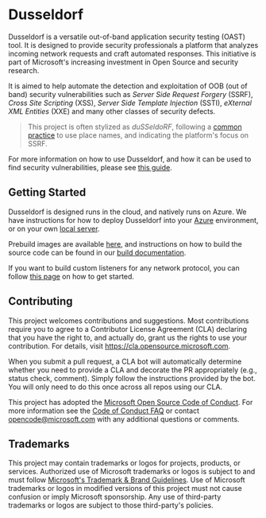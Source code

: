 # Dusseldorf

Dusseldorf is a versatile out-of-band application security testing (OAST) tool. It is designed to provide security professionals a platform that analyzes incoming network requests and craft automated responses.  This initiative is part of Microsoft's increasing investment in Open Source and security research.  

It is aimed to help automate the detection and exploitation of OOB (out of band) security vulnerabilities such as *Server Side Request Forgery* (SSRF), *Cross Site Scripting* (XSS), *Server Side Template Injection* (SSTI), *eXternal XML Entities* (XXE) and many other classes of security defects.  

> This project is often stylized as *duSSeldoRF*, following a [common practice](https://en.wikipedia.org/wiki/List_of_Microsoft_codenames) to use place names, and indicating the platform's focus on SSRF.

For more information on how to use Dusseldorf, and how it can be used to find security vulnerabilities, please see [this guide](/docs/using).


## Getting Started
Dusseldorf is designed runs in the cloud, and natively runs on Azure.  We have instructions for how to deploy Dusseldorf into your [Azure](docs/deploy/azure/) environment, or on your own [local server](/docs/deploy/local).

Prebuild images are available [here](), and instructions on how to build the source code can be found in our [build documentation](docs/build).

If you want to build custom listeners for any network protocol, you can follow [this page](docs/develop/listeners) on how to get started.


## Contributing

This project welcomes contributions and suggestions.  Most contributions require you to agree to a
Contributor License Agreement (CLA) declaring that you have the right to, and actually do, grant us
the rights to use your contribution. For details, visit https://cla.opensource.microsoft.com.

When you submit a pull request, a CLA bot will automatically determine whether you need to provide
a CLA and decorate the PR appropriately (e.g., status check, comment). Simply follow the instructions
provided by the bot. You will only need to do this once across all repos using our CLA.

This project has adopted the [Microsoft Open Source Code of Conduct](https://opensource.microsoft.com/codeofconduct/).
For more information see the [Code of Conduct FAQ](https://opensource.microsoft.com/codeofconduct/faq/) or
contact [opencode@microsoft.com](mailto:opencode@microsoft.com) with any additional questions or comments.

## Trademarks

This project may contain trademarks or logos for projects, products, or services. Authorized use of Microsoft 
trademarks or logos is subject to and must follow 
[Microsoft's Trademark & Brand Guidelines](https://www.microsoft.com/en-us/legal/intellectualproperty/trademarks/usage/general).
Use of Microsoft trademarks or logos in modified versions of this project must not cause confusion or imply Microsoft sponsorship.
Any use of third-party trademarks or logos are subject to those third-party's policies.
